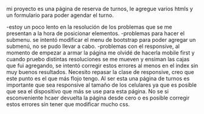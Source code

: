 mi proyecto es una página de reserva de turnos, le agregue varios htmls y un formulario para poder agendar el turno.

-estoy un poco lento en la resolución de los problemas que se me presentan a la hora de posicionar elementos. 
-problemas para hacer el submenu. se intentó modificar el menu de bootstrap para poder agregar un submenú, no se pudo llevar a cabo.
-problemas con el responsive, al momento de empezar a armar la página me olvidé de hacerla mobile first y cuando pruebo distintas resoluciones se me mueven y ensiman las cajas que fui agregando, se intentó corregir estos errores al menos en el index sin muy buenos resultados. Necesito repasar la clase de responsive, creo que este punto es el que más flojo tengo. Al ser esta una página de turnos es importante que sea responsive al tamaño de los celulares ya que es posible que sea el dispositivo que más se use para esta página. No se si esconveniente hcaer devuelta la página desde cero o es posible corregir estos errores sin tener que modificar mucho css.

